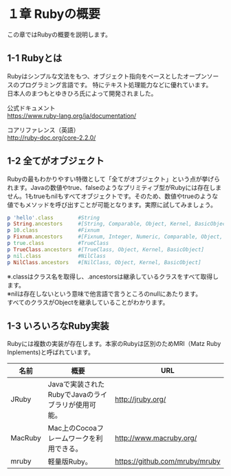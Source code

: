 # １章 Rubyの概要
この章ではRubyの概要を説明します。

## 1-1 Rubyとは
Rubyはシンプルな文法をもつ、オブジェクト指向をベースとしたオープンソースのプログラミング言語です。
特にテキスト処理能力などに優れています。  
日本人のまつもとゆきひろ氏によって開発されました。

公式ドキュメント  
https://www.ruby-lang.org/ja/documentation/

コアリファレンス（英語）  
http://ruby-doc.org/core-2.2.0/

## 1-2 全てがオブジェクト  
Rubyの最もわかりやすい特徴として「全てがオブジェクト」という点が挙げられます。Javaの数値やtrue、falseのようなプリミティブ型がRubyには存在しません。1もtrueもnilもすべてオブジェクトです。そのため、数値やtrueのような値でもメソッドを呼び出すことが可能となります。実際に試してみましょう。
```ruby
p 'hello'.class        #String
p String.ancestors     #[String, Comparable, Object, Kernel, BasicObject]
p 10.class             #Fixnum
p Fixnum.ancestors     #[Fixnum, Integer, Numeric, Comparable, Object, Kernel, BasicObject]
p true.class           #TrueClass
p TrueClass.ancestors  #[TrueClass, Object, Kernel, BasicObject]
p nil.class            #NilClass
p NilClass.ancestors   #[NilClass, Object, Kernel, BasicObject]
```
※.classはクラス名を取得し、.ancestorsは継承しているクラスをすべて取得します。  
※nilは存在しないという意味で他言語で言うところのnullにあたります。  
すべてのクラスがObjectを継承していることがわかります。  

## 1-3 いろいろなRuby実装
Rubyには複数の実装が存在します。本家のRubyは区別のためMRI（Matz Ruby Inplements)と呼ばれています。  


|名前|概要|URL|
|--|--|--|
|JRuby|Javaで実装されたRubyでJavaのライブラリが使用可能。|http://jruby.org/ |
|MacRuby|Mac上のCocoaフレームワークを利用できる。|http://www.macruby.org/ |
|mruby|軽量版Ruby。|https://github.com/mruby/mruby |
